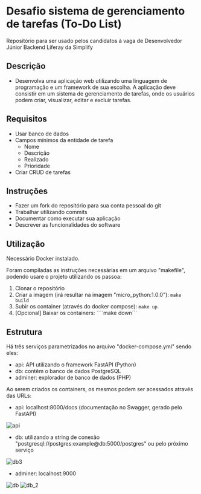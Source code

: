 # Desafio sistema de gerenciamento de tarefas (To-Do List)
Repositório para ser usado pelos candidatos à vaga de Desenvolvedor Júnior Backend Liferay da Simplify

## Descrição
- Desenvolva uma aplicação web utilizando uma linguagem de programação e um framework de sua escolha. A aplicação deve consistir em um sistema de gerenciamento de tarefas, onde os usuários podem criar, visualizar, editar e excluir tarefas.

## Requisitos
- Usar banco de dados
- Campos mínimos da entidade de tarefa
    - Nome
    - Descrição
    - Realizado
    - Prioridade
- Criar CRUD de tarefas

## Instruções
- Fazer um fork do repositório para sua conta pessoal do git
- Trabalhar utilizando commits
- Documentar como executar sua aplicação
- Descrever as funcionalidades do software

## Utilização
Necessário Docker instalado.

Foram compiladas as instruções necessárias em um arquivo "makefile", podendo usare o projeto utilizando os passoa:
1. Clonar o repositório
2. Criar a imagem (irá resultar na imagem "micro_python:1.0.0"): ```make build ```
3. Subir os container (através do docker compose): ```make up```
4. [Opcional] Baixar os containers: ````make down```

## Estrutura
Há três serviços parametrizados no arquivo "docker-compose.yml" sendo eles:
- api: API utilizando o framework FastAPI (Python)
- db: contêm o banco de dados PostgreSQL
- adminer: explorador de banco de dados (PHP) 

Ao serem criados os containers, os mesmos podem ser acessados através das URLs:
- api: localhost:8000/docs (documentação no Swagger, gerado pelo FastAPI)

![api](https://github.com/digitalesch/desafio-junior-backend-simplify/assets/3438852/4d6ff5b9-6c54-42a0-8ef7-525869f2da9a)

- db: utilizando a string de conexão "postgresql://postgres:example@db:5000/postgres" ou pelo próximo serviço

![db3](https://github.com/digitalesch/desafio-junior-backend-simplify/assets/3438852/7e9c01b2-fe34-4bfb-a26b-fa225516e522)

- adminer: localhost:9000

![db](https://github.com/digitalesch/desafio-junior-backend-simplify/assets/3438852/98f80f4f-d72e-4f91-bb7e-756eb3157fa5)
![db_2](https://github.com/digitalesch/desafio-junior-backend-simplify/assets/3438852/0c5231fa-a092-4619-afea-b054e50e380f)

  
